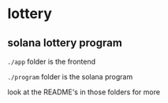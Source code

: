 # lottery
## solana lottery program


```./app``` folder is the frontend

```./program``` folder is the solana program

look at the README's in those folders for more